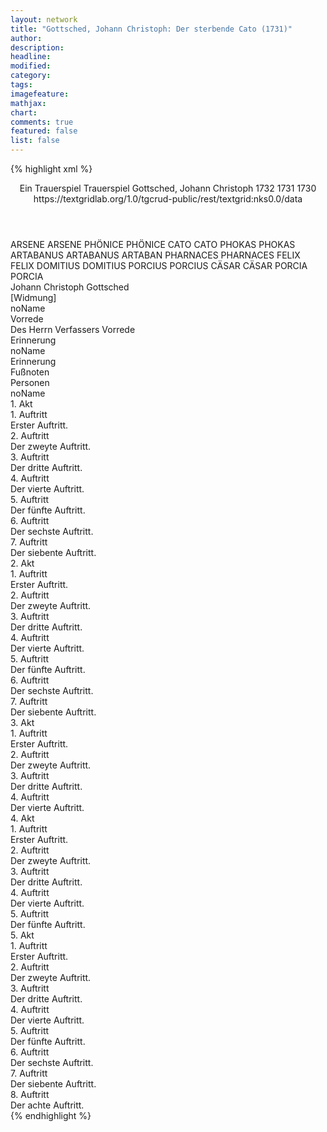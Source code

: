 ```yaml
---
layout: network
title: "Gottsched, Johann Christoph: Der sterbende Cato (1731)"
author:
description:
headline:
modified:
category:
tags:
imagefeature:
mathjax:
chart:
comments: true
featured: false
list: false
---
```

{% highlight xml %}
<?xml-model href="https://raw.githubusercontent.com/DLiNa/project/master/rules/lina.rnc"?><?xml-model href="https://raw.githubusercontent.com/DLiNa/project/master/rules/lina.sch"?>
<play xmlns="http://lina.digital">
  <header>
    <title>Der sterbende Cato</title>
    <subtitle>Ein Trauerspiel</subtitle>  
    <genretitle>Trauerspiel</genretitle>
    <author>Gottsched, Johann Christoph</author>
    <date type="print" when="1732">1732</date>
    <date type="premiere" when="1731">1731</date>
    <date type="written" when="1730">1730</date>
    <source>https://textgridlab.org/1.0/tgcrud-public/rest/textgrid:nks0.0/data</source>
  </header>
  <personae>
    <character>
      <name>ARSENE</name>
      <alias xml:id="arsene">
        <name>ARSENE</name>
      </alias>
    </character>
    <character>
      <name>PHÖNICE</name>
      <alias xml:id="phönice">
        <name>PHÖNICE</name>
      </alias>
    </character>
    <character>
      <name>CATO</name>
      <alias xml:id="cato">
        <name>CATO</name>
      </alias>
    </character>
    <character>
      <name>PHOKAS</name>
      <alias xml:id="phokas">
        <name>PHOKAS</name>
      </alias>
    </character>
    <character>
      <name>ARTABANUS</name>
      <alias xml:id="artabanus">
        <name>ARTABANUS</name>
      </alias>
      <alias xml:id="artaban">
        <name>ARTABAN</name>
      </alias>
    </character>
    <character>
      <name>PHARNACES</name>
      <alias xml:id="pharnaces">
        <name>PHARNACES</name>
      </alias>
    </character>
    <character>
      <name>FELIX</name>
      <alias xml:id="felix">
        <name>FELIX</name>
      </alias>
    </character>
    <character>
      <name>DOMITIUS</name>
      <alias xml:id="domitius">
        <name>DOMITIUS</name>
      </alias>
    </character>
    <character>
      <name>PORCIUS</name>
      <alias xml:id="porcius">
        <name>PORCIUS</name>
      </alias>
    </character>
    <character>
      <name>CÄSAR</name>
      <alias xml:id="cäsar">
        <name>CÄSAR</name>
      </alias>
    </character>
    <character>
      <name>PORCIA</name>
      <alias xml:id="porcia">
        <name>PORCIA</name>
      </alias>
    </character>
  </personae>
  <text>
    <div>
      <head>Johann Christoph Gottsched</head>
    </div>
    <div>
      <head>[Widmung]</head>
      <div>
        <head>noName</head>
      </div>
    </div>
    <div>
      <head>Vorrede</head>
      <div>
        <head>Des Herrn Verfassers Vorrede</head>
      </div>
    </div>
    <div>
      <head>Erinnerung</head>
      <div>
        <head>noName</head>
        <div>
          <head>Erinnerung</head>
        </div>
        <div>
          <head>Fußnoten</head>
        </div>
      </div>
    </div>
    <div>
      <head>Personen</head>
      <div>
        <head>noName</head>
      </div>
    </div>
    <div>
      <head>1. Akt</head>
      <div>
        <head>1. Auftritt</head>
        <div>
          <head>Erster Auftritt.</head>
          <sp who="#arsene">
            <amount n="5" unit="speech_acts"/>
            <amount n="528" unit="words"/>
            <amount n="58" unit="lines"/>
            <amount n="2869" unit="chars"/>
          </sp>
          <sp who="#phönice">
            <amount n="4" unit="speech_acts"/>
            <amount n="134" unit="words"/>
            <amount n="15" unit="lines"/>
            <amount n="735" unit="chars"/>
          </sp>
        </div>
      </div>
      <div>
        <head>2. Auftritt</head>
        <div>
          <head>Der zweyte Auftritt.</head>
          <sp who="#cato">
            <amount n="5" unit="speech_acts"/>
            <amount n="354" unit="words"/>
            <amount n="39" unit="lines"/>
            <amount n="1904" unit="chars"/>
          </sp>
          <sp who="#arsene">
            <amount n="4" unit="speech_acts"/>
            <amount n="388" unit="words"/>
            <amount n="44" unit="lines"/>
            <amount n="2202" unit="chars"/>
          </sp>
        </div>
      </div>
      <div>
        <head>3. Auftritt</head>
        <div>
          <head>Der dritte Auftritt.</head>
          <sp who="#phokas">
            <amount n="3" unit="speech_acts"/>
            <amount n="200" unit="words"/>
            <amount n="23" unit="lines"/>
            <amount n="1095" unit="chars"/>
          </sp>
          <sp who="#cato">
            <amount n="3" unit="speech_acts"/>
            <amount n="109" unit="words"/>
            <amount n="13" unit="lines"/>
            <amount n="587" unit="chars"/>
          </sp>
          <sp who="#artabanus">
            <amount n="2" unit="speech_acts"/>
            <amount n="191" unit="words"/>
            <amount n="22" unit="lines"/>
            <amount n="1046" unit="chars"/>
          </sp>
        </div>
      </div>
      <div>
        <head>4. Auftritt</head>
        <div>
          <head>Der vierte Auftritt.</head>
          <sp who="#cato">
            <amount n="3" unit="speech_acts"/>
            <amount n="550" unit="words"/>
            <amount n="60" unit="lines"/>
            <amount n="3007" unit="chars"/>
          </sp>
          <sp who="#phokas">
            <amount n="2" unit="speech_acts"/>
            <amount n="205" unit="words"/>
            <amount n="22" unit="lines"/>
            <amount n="1118" unit="chars"/>
          </sp>
        </div>
      </div>
      <div>
        <head>5. Auftritt</head>
        <div>
          <head>Der fünfte Auftritt.</head>
          <sp who="#cato">
            <amount n="7" unit="speech_acts"/>
            <amount n="213" unit="words"/>
            <amount n="24" unit="lines"/>
            <amount n="1162" unit="chars"/>
          </sp>
          <sp who="#pharnaces">
            <amount n="6" unit="speech_acts"/>
            <amount n="254" unit="words"/>
            <amount n="29" unit="lines"/>
            <amount n="1329" unit="chars"/>
          </sp>
        </div>
      </div>
      <div>
        <head>6. Auftritt</head>
        <div>
          <head>Der sechste Auftritt.</head>
          <sp who="#felix">
            <amount n="1" unit="speech_acts"/>
            <amount n="25" unit="words"/>
            <amount n="3" unit="lines"/>
            <amount n="143" unit="chars"/>
          </sp>
          <sp who="#cato">
            <amount n="1" unit="speech_acts"/>
            <amount n="66" unit="words"/>
            <amount n="7" unit="lines"/>
            <amount n="348" unit="chars"/>
          </sp>
        </div>
      </div>
      <div>
        <head>7. Auftritt</head>
        <div>
          <head>Der siebente Auftritt.</head>
          <sp who="#pharnaces">
            <amount n="4" unit="speech_acts"/>
            <amount n="563" unit="words"/>
            <amount n="62" unit="lines"/>
            <amount n="3034" unit="chars"/>
          </sp>
          <sp who="#felix">
            <amount n="3" unit="speech_acts"/>
            <amount n="87" unit="words"/>
            <amount n="11" unit="lines"/>
            <amount n="470" unit="chars"/>
          </sp>
        </div>
      </div>
    </div>
    <div>
      <head>2. Akt</head>
      <div>
        <head>1. Auftritt</head>
        <div>
          <head>Erster Auftritt.</head>
          <sp who="#domitius">
            <amount n="3" unit="speech_acts"/>
            <amount n="100" unit="words"/>
            <amount n="11" unit="lines"/>
            <amount n="523" unit="chars"/>
          </sp>
          <sp who="#phokas">
            <amount n="2" unit="speech_acts"/>
            <amount n="67" unit="words"/>
            <amount n="9" unit="lines"/>
            <amount n="376" unit="chars"/>
          </sp>
        </div>
      </div>
      <div>
        <head>2. Auftritt</head>
        <div>
          <head>Der zweyte Auftritt.</head>
          <sp who="#cato">
            <amount n="7" unit="speech_acts"/>
            <amount n="473" unit="words"/>
            <amount n="53" unit="lines"/>
            <amount n="2558" unit="chars"/>
          </sp>
          <sp who="#domitius">
            <amount n="6" unit="speech_acts"/>
            <amount n="188" unit="words"/>
            <amount n="21" unit="lines"/>
            <amount n="1000" unit="chars"/>
          </sp>
        </div>
      </div>
      <div>
        <head>3. Auftritt</head>
        <div>
          <head>Der dritte Auftritt.</head>
          <sp who="#arsene">
            <amount n="2" unit="speech_acts"/>
            <amount n="90" unit="words"/>
            <amount n="11" unit="lines"/>
            <amount n="525" unit="chars"/>
          </sp>
          <sp who="#domitius">
            <amount n="1" unit="speech_acts"/>
            <amount n="71" unit="words"/>
            <amount n="8" unit="lines"/>
            <amount n="376" unit="chars"/>
          </sp>
        </div>
      </div>
      <div>
        <head>4. Auftritt</head>
        <div>
          <head>Der vierte Auftritt.</head>
          <sp who="#pharnaces">
            <amount n="4" unit="speech_acts"/>
            <amount n="163" unit="words"/>
            <amount n="17" unit="lines"/>
            <amount n="855" unit="chars"/>
          </sp>
          <sp who="#arsene">
            <amount n="3" unit="speech_acts"/>
            <amount n="280" unit="words"/>
            <amount n="29" unit="lines"/>
            <amount n="1501" unit="chars"/>
          </sp>
        </div>
      </div>
      <div>
        <head>5. Auftritt</head>
        <div>
          <head>Der fünfte Auftritt.</head>
          <sp who="#porcius">
            <amount n="3" unit="speech_acts"/>
            <amount n="126" unit="words"/>
            <amount n="15" unit="lines"/>
            <amount n="704" unit="chars"/>
          </sp>
          <sp who="#arsene">
            <amount n="1" unit="speech_acts"/>
            <amount n="133" unit="words"/>
            <amount n="15" unit="lines"/>
            <amount n="733" unit="chars"/>
          </sp>
          <sp who="#pharnaces">
            <amount n="1" unit="speech_acts"/>
            <amount n="4" unit="words"/>
            <amount n="1" unit="lines"/>
            <amount n="24" unit="chars"/>
          </sp>
        </div>
      </div>
      <div>
        <head>6. Auftritt</head>
        <div>
          <head>Der sechste Auftritt.</head>
          <sp who="#pharnaces">
            <amount n="4" unit="speech_acts"/>
            <amount n="166" unit="words"/>
            <amount n="17" unit="lines"/>
            <amount n="867" unit="chars"/>
          </sp>
          <sp who="#porcius">
            <amount n="3" unit="speech_acts"/>
            <amount n="134" unit="words"/>
            <amount n="14" unit="lines"/>
            <amount n="703" unit="chars"/>
          </sp>
        </div>
      </div>
      <div>
        <head>7. Auftritt</head>
        <div>
          <head>Der siebente Auftritt.</head>
          <sp who="#pharnaces">
            <amount n="7" unit="speech_acts"/>
            <amount n="391" unit="words"/>
            <amount n="42" unit="lines"/>
            <amount n="2121" unit="chars"/>
          </sp>
          <sp who="#felix">
            <amount n="6" unit="speech_acts"/>
            <amount n="219" unit="words"/>
            <amount n="23" unit="lines"/>
            <amount n="1176" unit="chars"/>
          </sp>
        </div>
      </div>
    </div>
    <div>
      <head>3. Akt</head>
      <div>
        <head>1. Auftritt</head>
        <div>
          <head>Erster Auftritt.</head>
          <sp who="#cäsar">
            <amount n="4" unit="speech_acts"/>
            <amount n="286" unit="words"/>
            <amount n="31" unit="lines"/>
            <amount n="1517" unit="chars"/>
          </sp>
          <sp who="#domitius">
            <amount n="3" unit="speech_acts"/>
            <amount n="128" unit="words"/>
            <amount n="14" unit="lines"/>
            <amount n="702" unit="chars"/>
          </sp>
        </div>
      </div>
      <div>
        <head>2. Auftritt</head>
        <div>
          <head>Der zweyte Auftritt.</head>
          <sp who="#arsene">
            <amount n="7" unit="speech_acts"/>
            <amount n="424" unit="words"/>
            <amount n="45" unit="lines"/>
            <amount n="2177" unit="chars"/>
          </sp>
          <sp who="#cäsar">
            <amount n="7" unit="speech_acts"/>
            <amount n="461" unit="words"/>
            <amount n="51" unit="lines"/>
            <amount n="2519" unit="chars"/>
          </sp>
        </div>
      </div>
      <div>
        <head>3. Auftritt</head>
        <div>
          <head>Der dritte Auftritt.</head>
          <sp who="#cäsar">
            <amount n="13" unit="speech_acts"/>
            <amount n="724" unit="words"/>
            <amount n="78" unit="lines"/>
            <amount n="3798" unit="chars"/>
          </sp>
          <sp who="#cato">
            <amount n="11" unit="speech_acts"/>
            <amount n="1026" unit="words"/>
            <amount n="112" unit="lines"/>
            <amount n="5478" unit="chars"/>
          </sp>
        </div>
      </div>
      <div>
        <head>4. Auftritt</head>
        <div>
          <head>Der vierte Auftritt.</head>
          <sp who="#pharnaces">
            <amount n="2" unit="speech_acts"/>
            <amount n="209" unit="words"/>
            <amount n="22" unit="lines"/>
            <amount n="1097" unit="chars"/>
          </sp>
          <sp who="#cäsar">
            <amount n="1" unit="speech_acts"/>
            <amount n="128" unit="words"/>
            <amount n="14" unit="lines"/>
            <amount n="699" unit="chars"/>
          </sp>
        </div>
      </div>
    </div>
    <div>
      <head>4. Akt</head>
      <div>
        <head>1. Auftritt</head>
        <div>
          <head>Erster Auftritt.</head>
          <sp who="#cato">
            <amount n="6" unit="speech_acts"/>
            <amount n="445" unit="words"/>
            <amount n="49" unit="lines"/>
            <amount n="2373" unit="chars"/>
          </sp>
          <sp who="#porcius">
            <amount n="5" unit="speech_acts"/>
            <amount n="97" unit="words"/>
            <amount n="12" unit="lines"/>
            <amount n="529" unit="chars"/>
          </sp>
        </div>
      </div>
      <div>
        <head>2. Auftritt</head>
        <div>
          <head>Der zweyte Auftritt.</head>
          <sp who="#arsene">
            <amount n="5" unit="speech_acts"/>
            <amount n="350" unit="words"/>
            <amount n="37" unit="lines"/>
            <amount n="1804" unit="chars"/>
          </sp>
          <sp who="#cato">
            <amount n="11" unit="speech_acts"/>
            <amount n="369" unit="words"/>
            <amount n="41" unit="lines"/>
            <amount n="1915" unit="chars"/>
          </sp>
          <sp who="#porcius">
            <amount n="4" unit="speech_acts"/>
            <amount n="109" unit="words"/>
            <amount n="11" unit="lines"/>
            <amount n="528" unit="chars"/>
          </sp>
          <sp who="#porcia">
            <amount n="7" unit="speech_acts"/>
            <amount n="316" unit="words"/>
            <amount n="35" unit="lines"/>
            <amount n="1706" unit="chars"/>
          </sp>
        </div>
      </div>
      <div>
        <head>3. Auftritt</head>
        <div>
          <head>Der dritte Auftritt.</head>
          <sp who="#cäsar">
            <amount n="6" unit="speech_acts"/>
            <amount n="232" unit="words"/>
            <amount n="26" unit="lines"/>
            <amount n="1213" unit="chars"/>
          </sp>
          <sp who="#cato">
            <amount n="2" unit="speech_acts"/>
            <amount n="209" unit="words"/>
            <amount n="24" unit="lines"/>
            <amount n="1155" unit="chars"/>
          </sp>
          <sp who="#porcia">
            <amount n="4" unit="speech_acts"/>
            <amount n="154" unit="words"/>
            <amount n="18" unit="lines"/>
            <amount n="826" unit="chars"/>
          </sp>
        </div>
      </div>
      <div>
        <head>4. Auftritt</head>
        <div>
          <head>Der vierte Auftritt.</head>
          <sp who="#domitius">
            <amount n="4" unit="speech_acts"/>
            <amount n="196" unit="words"/>
            <amount n="23" unit="lines"/>
            <amount n="1096" unit="chars"/>
          </sp>
          <sp who="#porcius">
            <amount n="1" unit="speech_acts"/>
            <amount n="20" unit="words"/>
            <amount n="2" unit="lines"/>
            <amount n="106" unit="chars"/>
          </sp>
          <sp who="#cato">
            <amount n="4" unit="speech_acts"/>
            <amount n="82" unit="words"/>
            <amount n="11" unit="lines"/>
            <amount n="456" unit="chars"/>
          </sp>
          <sp who="#porcia">
            <amount n="2" unit="speech_acts"/>
            <amount n="22" unit="words"/>
            <amount n="3" unit="lines"/>
            <amount n="118" unit="chars"/>
          </sp>
          <sp who="#cäsar">
            <amount n="1" unit="speech_acts"/>
            <amount n="83" unit="words"/>
            <amount n="9" unit="lines"/>
            <amount n="446" unit="chars"/>
          </sp>
        </div>
      </div>
      <div>
        <head>5. Auftritt</head>
        <div>
          <head>Der fünfte Auftritt.</head>
          <sp who="#cato">
            <amount n="7" unit="speech_acts"/>
            <amount n="720" unit="words"/>
            <amount n="78" unit="lines"/>
            <amount n="3839" unit="chars"/>
          </sp>
          <sp who="#artabanus">
            <amount n="3" unit="speech_acts"/>
            <amount n="43" unit="words"/>
            <amount n="5" unit="lines"/>
            <amount n="220" unit="chars"/>
          </sp>
          <sp who="#phokas">
            <amount n="2" unit="speech_acts"/>
            <amount n="23" unit="words"/>
            <amount n="3" unit="lines"/>
            <amount n="124" unit="chars"/>
          </sp>
          <sp who="#porcius">
            <amount n="1" unit="speech_acts"/>
            <amount n="21" unit="words"/>
            <amount n="2" unit="lines"/>
            <amount n="97" unit="chars"/>
          </sp>
        </div>
      </div>
    </div>
    <div>
      <head>5. Akt</head>
      <div>
        <head>1. Auftritt</head>
        <div>
          <head>Erster Auftritt.</head>
          <sp who="#cato">
            <amount n="1" unit="speech_acts"/>
            <amount n="487" unit="words"/>
            <amount n="50" unit="lines"/>
            <amount n="2574" unit="chars"/>
          </sp>
        </div>
      </div>
      <div>
        <head>2. Auftritt</head>
        <div>
          <head>Der zweyte Auftritt.</head>
          <sp who="#cato">
            <amount n="6" unit="speech_acts"/>
            <amount n="216" unit="words"/>
            <amount n="23" unit="lines"/>
            <amount n="1152" unit="chars"/>
          </sp>
          <sp who="#porcius">
            <amount n="6" unit="speech_acts"/>
            <amount n="123" unit="words"/>
            <amount n="14" unit="lines"/>
            <amount n="691" unit="chars"/>
          </sp>
        </div>
      </div>
      <div>
        <head>3. Auftritt</head>
        <div>
          <head>Der dritte Auftritt.</head>
          <sp who="#porcius">
            <amount n="1" unit="speech_acts"/>
            <amount n="92" unit="words"/>
            <amount n="10" unit="lines"/>
            <amount n="488" unit="chars"/>
          </sp>
          <sp who="#porcia">
            <amount n="1" unit="speech_acts"/>
            <amount n="55" unit="words"/>
            <amount n="6" unit="lines"/>
            <amount n="293" unit="chars"/>
          </sp>
        </div>
      </div>
      <div>
        <head>4. Auftritt</head>
        <div>
          <head>Der vierte Auftritt.</head>
          <sp who="#phönice">
            <amount n="4" unit="speech_acts"/>
            <amount n="146" unit="words"/>
            <amount n="16" unit="lines"/>
            <amount n="763" unit="chars"/>
          </sp>
          <sp who="#porcia">
            <amount n="4" unit="speech_acts"/>
            <amount n="129" unit="words"/>
            <amount n="14" unit="lines"/>
            <amount n="657" unit="chars"/>
          </sp>
        </div>
      </div>
      <div>
        <head>5. Auftritt</head>
        <div>
          <head>Der fünfte Auftritt.</head>
          <sp who="#phokas">
            <amount n="1" unit="speech_acts"/>
            <amount n="113" unit="words"/>
            <amount n="12" unit="lines"/>
            <amount n="602" unit="chars"/>
          </sp>
          <sp who="#porcia">
            <amount n="1" unit="speech_acts"/>
            <amount n="10" unit="words"/>
            <amount n="1" unit="lines"/>
            <amount n="49" unit="chars"/>
          </sp>
          <sp who="#phönice">
            <amount n="1" unit="speech_acts"/>
            <amount n="29" unit="words"/>
            <amount n="3" unit="lines"/>
            <amount n="147" unit="chars"/>
          </sp>
        </div>
      </div>
      <div>
        <head>6. Auftritt</head>
        <div>
          <head>Der sechste Auftritt.</head>
          <sp who="#artabanus">
            <amount n="1" unit="speech_acts"/>
            <amount n="92" unit="words"/>
            <amount n="10" unit="lines"/>
            <amount n="504" unit="chars"/>
          </sp>
          <sp who="#phokas">
            <amount n="1" unit="speech_acts"/>
            <amount n="19" unit="words"/>
            <amount n="2" unit="lines"/>
            <amount n="99" unit="chars"/>
          </sp>
        </div>
      </div>
      <div>
        <head>7. Auftritt</head>
        <div>
          <head>Der siebente Auftritt.</head>
          <sp who="#phokas">
            <amount n="3" unit="speech_acts"/>
            <amount n="82" unit="words"/>
            <amount n="10" unit="lines"/>
            <amount n="458" unit="chars"/>
          </sp>
          <sp who="#porcius">
            <amount n="3" unit="speech_acts"/>
            <amount n="186" unit="words"/>
            <amount n="21" unit="lines"/>
            <amount n="998" unit="chars"/>
          </sp>
          <sp who="#porcia">
            <amount n="2" unit="speech_acts"/>
            <amount n="46" unit="words"/>
            <amount n="5" unit="lines"/>
            <amount n="226" unit="chars"/>
          </sp>
        </div>
      </div>
      <div>
        <head>8. Auftritt</head>
        <div>
          <head>Der achte Auftritt.</head>
          <sp who="#artaban">
            <amount n="1" unit="speech_acts"/>
            <amount n="11" unit="words"/>
            <amount n="1" unit="lines"/>
            <amount n="54" unit="chars"/>
          </sp>
          <sp who="#phokas">
            <amount n="2" unit="speech_acts"/>
            <amount n="38" unit="words"/>
            <amount n="4" unit="lines"/>
            <amount n="196" unit="chars"/>
          </sp>
          <sp who="#porcius">
            <amount n="2" unit="speech_acts"/>
            <amount n="34" unit="words"/>
            <amount n="4" unit="lines"/>
            <amount n="184" unit="chars"/>
          </sp>
          <sp who="#cato">
            <amount n="1" unit="speech_acts"/>
            <amount n="261" unit="words"/>
            <amount n="30" unit="lines"/>
            <amount n="1428" unit="chars"/>
          </sp>
          <sp who="#artabanus">
            <amount n="2" unit="speech_acts"/>
            <amount n="12" unit="words"/>
            <amount n="2" unit="lines"/>
            <amount n="61" unit="chars"/>
          </sp>
        </div>
      </div>
    </div>
  </text>
</play>
{% endhighlight %}